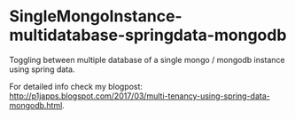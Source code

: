 # SingleMongoInstance-multidatabase-springdata-mongodb
Toggling between multiple database of a single mongo / mongodb instance using spring data.

For detailed info check my blogpost: http://p1japps.blogspot.com/2017/03/multi-tenancy-using-spring-data-mongodb.html.
